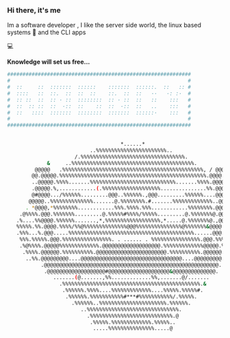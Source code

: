 ### Hi there, it's me

Im a software developer , I like the server side world, the linux based systems :penguin: and the CLI apps

:computer:

**Knowledge will set us free...**

```bash
############################################################
#                                                          #
#  ::     ::  :::::::  ::::::    :::::::  ::::::.  ::   :: #
#  ::::   ::  ::.  ::  ::  ::    ::.  ::  ::   ··   ·: :·  #
#  :: ::  ::  :: · ::  ::::::::  :: · ::  ::   ::    :::   #
#  ::  :: ::  ::  ·::  ::    ::  ::  ·::  ::   ..    :::   #
#  ::   ::::  :::::::  ::::::::  :::::::  ::::::·    :::   #
#                                                          #
############################################################
```

<!-- ![Codewars badge](https://www.codewars.com/users/n0b0dy-su/badges/large) --~>

<!--
**n0b0dy-su/n0b0dy-su** is a ✨ _special_ ✨ repository because its `README.md` (this file) appears on your GitHub profile.

Here are some ideas to get you started:

- 🔭 I’m currently working on ...
- 🌱 I’m currently learning ...
- 👯 I’m looking to collaborate on ...
- 🤔 I’m looking for help with ...
- 💬 Ask me about ...
- 📫 How to reach me: ...
- 😄 Pronouns: ...
- ⚡ Fun fact: ...
-->

```bash
                                                                                
                                     *......*                                   
                           ..%%%%%%%%%%%%%%%%%%%%%%%..                          
                      /.%%%%%%%%%%%%%%%%%%%%%%%%%%%%%%%%%%.                     
             &     ..%%%%%%%%%%%%%%%%%%%%%%%%%%%%%%%%%%%%%%%%.                  
         @@@@@   .%%%%%%%%%%%%%%%%%%%%%%%%%%%%%%%%%%%%%%%%%%%%%%, / @@@@./      
        @@.@@@@@.%%%%%%%%%%%%%%%%%%%%%%%%%%%%%%%%%%%%%%%%%%%%%%%%.@@@@.@..      
        ..@@@@@.%%%%.......%%%%%%%%%%%%%%%%%%%%%%%%%%%%.......%%%%.@@@@@@@      
        .@@@@@.%,............(.%%%%%%%%%%%%%%%%%%%...............%%.@@@@#@      
        @#@@@@.../%%%%%%.........@@@..%%%%%%.,@@@.........%%%%%%....@@@@@&      
       @@@@@..%%%%%%%%%%%%%%.......@.%%%%%%%%.#.......%%%%%%%%%%%%%..@@@@@@     
      . *@@@@,*%%%%%%%%............%%%.%%%%.%%%............%%%%%%%%.@@@@ ../    
    .@%%%%.@@@.%%%%%%%.........@.%%%%%#%%%%/%%%%%.........@.%%%%%%%@.@@.%%%%@.  
   .%....%%@@@@.%%%%%%.......,*,%%%%%%%%%%%%%%%%%%,*.....@.%%%%%%%@.,@@%%...%%  
   %%%%%.%%.@@@@.%%%%/%%@%%%%%%%%%%%%%%@@@%%%%%%%%%%%%%%%@%%%%%%%&@@@@.%%.%%%%  
   .%%%...%.@@@.....%%%%%%%%%%%%%%%%%%%%%%%%%%%%%%%%%%%%%%%%%......@@@.%...%%%  
    %%%.%%%%%.@@@.%%%%%%%%%%%%%%%%. . ...... . %%%%%%%%%%%%%%%%.@@@.%%%%%%.%%.  
    .%@%%%%.@@@@@%%%%%%%%%%%%%.@@@@@@@@@@@@@@@@@@@.%%%%%%%%%%%%%@@@@@.%%%%%%.   
     .%%%%.@@@@@@.%%%%%%%%%%.@@@@@@@@@@@@@@@@@@@@@@@.%%%%%%%%%%.@@@@@@.%%%%.    
      ..%%.@@@@@@@@@....@@@@@@@@@@@@@@@@@@@@@@@@@@@@@@@@@....@@@@@@@@@.%%%.     
           .@@@@@@@@@@@@@@@@@@@@@@@@@@@@@@@@@@@@@@@@@@@@@@@@@@@@@@@@@.          
            .@@@@@@@@@@@@@@@@@@@#@@@@@@@@@@@@@@@@@@@@&@@@@@@@@@@@@@@.           
               .......(@.......,%%.............%%,.......@/.......              
                 .%%%%%%%%%%%%%%%%%%%%%%%%%%%%%%%%%%%%%%%%%%%%%.&               
                  .%%%%%%.%%%%....%%%%%%%%%%%%%....%%%%%.%%%%%#.                
                   .%%%%%%.%%%%%%%%%%%#***#%%%%%%%%%%%/.%%%%%.                  
                     .%%%%%%..%%%%%%%%%%%%%%%%%%%%%%.%%%%%%.                    
                        ..%%%%%%%%%%%%%%%%%%%%%%%%%%%%%%.                       
                          .%%%%%%%%%%%%%%%%%%%%%%%%%%%.@                        
                           .%%%%%.%%%%%%%%%%%%%.%%%%%..                         
                            .....%%%%%%%%%%%%%%%.....@                          
                                                                                
```
